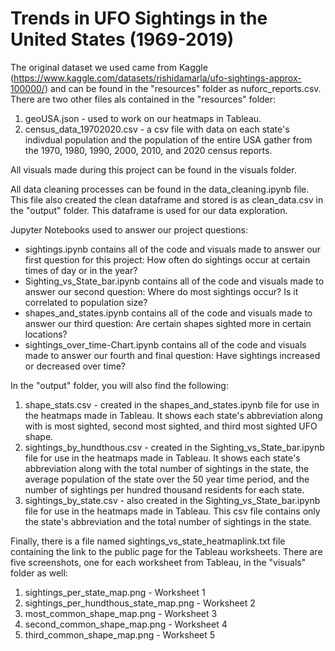 # Trends in UFO Sightings in the United States (1969-2019)

The original dataset we used came from Kaggle (https://www.kaggle.com/datasets/rishidamarla/ufo-sightings-approx-100000/) and can be found in the "resources" folder as nuforc_reports.csv. There are two other files als contained in the "resources" folder:
1. geoUSA.json - used to work on our heatmaps in Tableau.
2. census_data_19702020.csv - a csv file with data on each state's indivdual population and the population of the entire USA gather from the 1970, 1980, 1990, 2000, 2010, and 2020 census reports.

All visuals made during this project can be found in the visuals folder.

All data cleaning processes can be found in the data_cleaning.ipynb file. This file also created the clean dataframe and stored is as clean_data.csv in the "output" folder. This dataframe is used for our data exploration.

Jupyter Notebooks used to answer our project questions:
* sightings.ipynb contains all of the code and visuals made to answer our first question for this project: How often do sightings occur at certain times of day or in the year?
* Sighting_vs_State_bar.ipynb contains all of the code and visuals made to answer our second question: Where do most sightings occur? Is it correlated to population size?
* shapes_and_states.ipynb contains all of the code and visuals made to answer our third question: Are certain shapes sighted more in certain locations?
* sightings_over_time-Chart.ipynb contains all of the code and visuals made to answer our fourth and final question: Have sightings increased or decreased over time?

In the "output" folder, you will also find the following:
1. shape_stats.csv - created in the shapes_and_states.ipynb file for use in the heatmaps made in Tableau. It shows each state's abbreviation along with is most sighted, second most sighted, and third most sighted UFO shape.
2. sightings_by_hundthous.csv - created in the Sighting_vs_State_bar.ipynb file for use in the heatmaps made in Tableau. It shows each state's abbreviation along with the total number of sightings in the state, the average population of the state over the 50 year time period, and the number of sightings per hundred thousand residents for each state.
3. sightings_by_state.csv - also created in the Sighting_vs_State_bar.ipynb file for use in the heatmaps made in Tableau. This csv file contains only the state's abbreviation and the total number of sightings in the state.

Finally, there is a file named sightings_vs_state_heatmaplink.txt file containing the link to the public page for the Tableau worksheets. There are five screenshots, one for each worksheet from Tableau, in the "visuals" folder as well:
1. sightings_per_state_map.png - Worksheet 1
2. sightings_per_hundthous_state_map.png - Worksheet 2
3. most_common_shape_map.png - Worksheet 3
4. second_common_shape_map.png - Worksheet 4
5. third_common_shape_map.png - Worksheet 5
